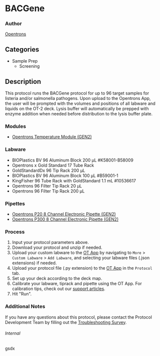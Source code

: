# BACGene


### Author
[Opentrons](https://opentrons.com/)




## Categories
* Sample Prep
	* Screening


## Description
This protocol runs the BACGene protocol for up to 96 target samples for listeria and/or salmonella pathogens. Upon upload to the Opentrons App, the user will be prompted with the volumes and positions of all labware and liquids on the OT-2 deck. Lysis buffer will automatically be prepped with enzyme addition when needed before distribution to the lysis buffer plate.


### Modules
* [Opentrons Temperature Module (GEN2)](https://shop.opentrons.com/temperature-module-gen2/)


### Labware
* BIOPlastics BV 96 Aluminum Block 200 µL #K58001-B58009
* Opentrons x Gold Standard 17 Tube Rack
* GoldStandardDx 96 Tip Rack 200 µL
* BIOPlastics BV 96 Aluminum Block 100 µL #B59001-1
* KingFisher 96 Tube Rack with GoldStandard 1.1 mL #10536617
* Opentrons 96 Filter Tip Rack 20 µL
* Opentrons 96 Filter Tip Rack 200 µL


### Pipettes
* [Opentrons P20 8 Channel Electronic Pipette (GEN2)](https://shop.opentrons.com/8-channel-electronic-pipette/)
* [Opentrons P300 8 Channel Electronic Pipette (GEN2)](https://shop.opentrons.com/8-channel-electronic-pipette/)


### Process
1. Input your protocol parameters above.
2. Download your protocol and unzip if needed.
3. Upload your custom labware to the [OT App](https://opentrons.com/ot-app) by navigating to `More` > `Custom Labware` > `Add Labware`, and selecting your labware files (.json extensions) if needed.
4. Upload your protocol file (.py extension) to the [OT App](https://opentrons.com/ot-app) in the `Protocol` tab.
5. Set up your deck according to the deck map.
6. Calibrate your labware, tiprack and pipette using the OT App. For calibration tips, check out our [support articles](https://support.opentrons.com/en/collections/1559720-guide-for-getting-started-with-the-ot-2).
7. Hit "Run".


### Additional Notes
If you have any questions about this protocol, please contact the Protocol Development Team by filling out the [Troubleshooting Survey](https://protocol-troubleshooting.paperform.co/).


###### Internal
gsdx
